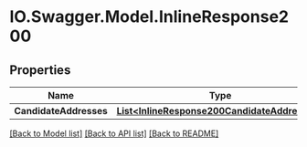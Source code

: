 # IO.Swagger.Model.InlineResponse200
## Properties

Name | Type | Description | Notes
------------ | ------------- | ------------- | -------------
**CandidateAddresses** | [**List&lt;InlineResponse200CandidateAddresses&gt;**](InlineResponse200CandidateAddresses.md) |  | [optional] 

[[Back to Model list]](../README.md#documentation-for-models) [[Back to API list]](../README.md#documentation-for-api-endpoints) [[Back to README]](../README.md)

